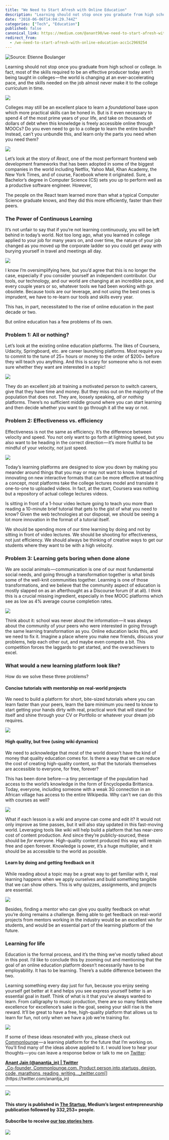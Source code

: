 ```yaml
---
title: "We Need to Start Afresh with Online Education"
description: "Learning should not stop once you graduate from high school or college. In fact, most of the skills required to be an effective producer…"
date: "2018-06-06T14:04:29.744Z"
categories: ["Tech", "Education"]
published: false
canonical_link: https://medium.com/@anant90/we-need-to-start-afresh-with-online-education-acc1c2969254
redirect_from:
  - /we-need-to-start-afresh-with-online-education-acc1c2969254
---
```


![Source: [Etienne Boulanger](https://unsplash.com/@etiennezou)](/assets/blog/we-need-to-start-afresh-with-online-education/asset-1.png)

Learning should not stop once you graduate from high school or college. In fact, most of the skills required to be an effective producer today aren’t being taught in colleges — the world is changing at an ever-accelerating pace, and the skills needed on the job almost never make it to the college curriculum in time.

![](/assets/blog/we-need-to-start-afresh-with-online-education/asset-2.png)

Colleges may still be an excellent place to learn a _foundational_ base upon which more practical skills can be honed in. But is it even necessary to spend 4 of the most prime years of your life, and take on thousands of dollars of debt when this knowledge is freely accessible online through MOOCs? Do you even need to go to a college to learn the entire bundle? Instead, can’t you unbundle this, and learn only the parts you need when you need them?

![](/assets/blog/we-need-to-start-afresh-with-online-education/asset-3.png)

Let’s look at the story of _React_, one of the most performant frontend web development frameworks that has been adopted in some of the biggest companies in the world including Netflix, Yahoo Mail, Khan Academy, the New York Times, and of course, Facebook where it originated. Sure, a Bachelor’s degree in Computer Science (CS) sets you up to perform well as a productive software engineer. However,

The people on the React team learned more than what a typical Computer Science graduate knows, and they did this more efficiently, faster than their peers.

### The Power of Continuous Learning

It’s not unfair to say that if you’re not learning continuously, you will be left behind in today’s world. Not too long ago, what you learned in college applied to your job for many years on, and over time, the nature of your job changed as you moved up the corporate ladder so you could get away with burying yourself in travel and meetings all day.

![](/assets/blog/we-need-to-start-afresh-with-online-education/asset-4.png)

I know I’m oversimplifying here, but you’d agree that this is no longer the case, especially if you consider yourself an independent contributor. Our tools, our technology, and our world are changing at an incredible pace, and every couple years or so, whatever tools we had been working with go obsolete. Because tools are our leverage, and not using the best ones is imprudent, we have to re-learn our tools and skills every year.

This has, in part, necessitated to the rise of online education in the past decade or two.

But online education has a few problems of its own.

### Problem 1: All or nothing?

Let’s look at the existing online education platforms. The likes of Coursera, Udacity, Springboard, etc. are career launching platforms. Most require you to commit to the tune of 25+ hours or money to the order of $200+ before they will teach you anything. And this is scary for someone who is not even sure whether they want are interested in a topic!

![](/assets/blog/we-need-to-start-afresh-with-online-education/asset-5.png)

They do an excellent job at training a motivated person to switch careers, give that they have time and money. But they miss out on the majority of the population that does not. They are, loosely speaking, _all or nothing_ platforms. There’s no sufficient middle ground where you can start learning and then decide whether you want to go through it all the way or not.

### Problem 2: Effectiveness vs. efficiency

Effectiveness is not the same as efficiency. It’s the difference between velocity and speed. You not only want to go forth at lightning speed, but you also want to be heading in the correct direction — it’s more fruitful to be mindful of your velocity, not just speed.

![](/assets/blog/we-need-to-start-afresh-with-online-education/asset-6.png)

Today’s learning platforms are designed to slow you down by making you meander around things that you may or may not want to know. Instead of innovating on new interactive formats that can be more effective at teaching a concept, most platforms take the college lectures model and translate it one-to-one to uploaded videos. In fact, at the start, Coursera was nothing but a repository of actual college lectures videos.

Is sitting in front of a 1-hour video lecture going to teach you more than reading a 10-minute brief tutorial that gets to the gist of what you need to know? Given the web technologies at our disposal, we should be seeing a lot more innovation in the format of a tutorial itself.

We should be spending more of our time learning by doing and not by sitting in front of video lectures. We should be shooting for effectiveness, not just efficiency. We should always be thinking of creative ways to get our students where they want to be with a high velocity.

### Problem 3: Learning gets boring when done alone

We are social animals — communication is one of our most fundamental social needs, and going through a transformation together is what binds some of the well-knit communities together. Learning is one of those transformations, and we believe that the community aspect of education is mostly slapped on as an afterthought as a Discourse forum (if at all). I think this is a crucial missing ingredient, especially in free MOOC platforms which see as low as 4% average course completion rates.

![](/assets/blog/we-need-to-start-afresh-with-online-education/asset-7.png)

Think about it: school was never about the information — it was always about the community of your peers who were interested in going through the same learning transformation as you. Online education lacks this, and we need to fix it. Imagine a place where you make new friends, discuss your problems, help each other out, and maybe even compete a bit. This competition forces the laggards to get started, and the overachievers to excel.

### What would a new learning platform look like?

How do we solve these three problems?

#### Concise tutorials with mentorship on real-world projects

We need to build a platform for short, bite-sized tutorials where you can learn faster than your peers, learn the bare minimum you need to know to start getting your hands dirty with real, practical work that will stand for itself and shine through your CV or Portfolio or whatever your dream job requires.

![](/assets/blog/we-need-to-start-afresh-with-online-education/asset-8.png)

#### High quality, but free (using wiki dynamics)

We need to acknowledge that most of the world doesn’t have the kind of money that quality education comes for. Is there a way that we can reduce the cost of creating high-quality content, so that the tutorials themselves are accessible to everyone, for free, forever?

This has been done before — a tiny percentage of the population had access to the world’s knowledge in the form of Encyclopedia Brittanica. Today, everyone, including someone with a weak 3G connection in an African village has access to the entire Wikipedia. Why can’t we can do this with courses as well?

![](/assets/blog/we-need-to-start-afresh-with-online-education/asset-9.png)

What if each lesson is a wiki and anyone can come and edit it? It would not only improve as time passes, but it will also stay updated in this fast-moving world. Leveraging tools like wiki will help build a platform that has near-zero cost of content production. And since they’re publicly-sourced, these should be _for_ everyone. High-quality content produced this way will remain free and open forever. Knowledge is power, it’s a huge multiplier, and it should be as accessible to the world as possible.

#### Learn by doing and getting feedback on it

While reading about a topic may be a great way to get familiar with it, real learning happens when we apply ourselves and build something tangible that we can show others. This is why quizzes, assignments, and projects are essential.

![](/assets/blog/we-need-to-start-afresh-with-online-education/asset-10.png)

Besides, finding a mentor who can give you quality feedback on what you’re doing remains a challenge. Being able to get feedback on real-world projects from mentors working in the industry would be an excellent win for students, and would be an essential part of the learning platform of the future.

### Learning for life

Education is the formal process, and it’s the thing we’ve mostly talked about in this post. I’d like to conclude this by zooming out and mentioning that the goal of an online education platform doesn’t necessarily have to be employability. It has to be learning. There’s a subtle difference between the two.

Learning something every day just for fun, because you enjoy seeing yourself get better at it and helps you see express yourself better is an essential goal in itself. Think of what is it that you’ve always wanted to learn. From calligraphy to music production, there are so many fields where excellence for excellence’s sake is the goal, seeing your skill rise is the reward. It’ll be great to have a free, high-quality platform that allows us to learn for fun, not only when we have a job we’re training for.

![](/assets/blog/we-need-to-start-afresh-with-online-education/asset-11.png)

If some of these ideas resonated with you, please check out [Commonlounge](https://www.commonlounge.com) — a learning platform for the future that I’m working on. You’ll find many of the ideas above applied to it. I would love to hear your thoughts — you can leave a response below or talk to me on [Twitter](https://twitter.com/anantja_in):

[**Anant Jain (@anantja_in) | Twitter**  
\_Co-founder, Commonlounge.com. Product person into startups, design, code, marathons, reading, writing…\_twitter.com](https://twitter.com/anantja_in "https://twitter.com/anantja_in")[](https://twitter.com/anantja_in)

---

[![](/assets/blog/we-need-to-start-afresh-with-online-education/asset-12.png)](https://medium.com/swlh)

#### This story is published in [The Startup](https://medium.com/swlh), Medium’s largest entrepreneurship publication followed by 332,253+ people.

#### Subscribe to receive [our top stories here](http://growthsupply.com/the-startup-newsletter/).

[![](/assets/blog/we-need-to-start-afresh-with-online-education/asset-13.png)](https://medium.com/swlh)
